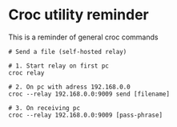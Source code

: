 # Croc utility reminder

This is a reminder of general croc commands

```nu
# Send a file (self-hosted relay)

# 1. Start relay on first pc
croc relay

# 2. On pc with adress 192.168.0.0
croc --relay 192.168.0.0:9009 send [filename]

# 3. On receiving pc
croc --relay 192.168.0.0:9009 [pass-phrase]
```
